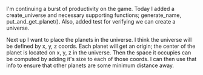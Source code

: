 I'm continuing a burst of productivity on the game.
Today I added a create\_universe and necessary supporting functions; generate_name, put\_and\_get\_planet(). Also, added test for verifying we can create a universe.

Next up I want to place the planets in the universe. I think the universe will be defined by x, y, z coords. 
Each planet will get an origin; the center of the planet is located on x, y, z in the universe.
Then the space it occupies can be computed by adding it's size to each of those coords.
I can then use that info to ensure that other planets are some minimum distance away.
